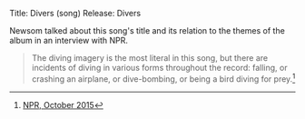 Title: Divers (song)
Release: Divers

Newsom talked about this song's title and its relation to the themes of the album in an interview with NPR.
> The diving imagery is the most literal in this song, but there are incidents of diving in various forms throughout the record: falling, or crashing an airplane, or dive-bombing, or being a bird diving for prey.[^npr]

[^npr]:[NPR, October 2015][npr]

[npr]: http://www.npr.org/2015/10/24/448996970/joanna-newsom-on-nabokov-songwriting-and-music-journalism
